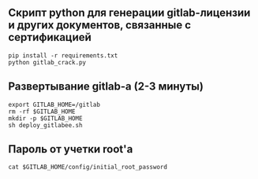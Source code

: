 ## Скрипт python для генерации gitlab-лицензии и других документов, связанные с сертификацией
```
pip install -r requirements.txt
python gitlab_crack.py
```
## Развертывание gitlab-a (2-3 минуты)
```
export GITLAB_HOME=/gitlab
rm -rf $GITLAB_HOME
mkdir -p $GITLAB_HOME
sh deploy_gitlabee.sh
```
## Пароль от учетки root'a
```
cat $GITLAB_HOME/config/initial_root_password
```

